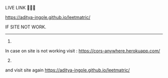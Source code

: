 LIVE LINK 🚀🚀🚀

https://aditya-ingole.github.io/leetmatric/



IF SITE NOT WORK.

*****************************************************************************
1.
In case on site is not working visit :
https://cors-anywhere.herokuapp.com/

2.
and visit site  again
https://aditya-ingole.github.io/leetmatric/
